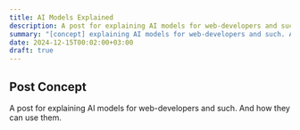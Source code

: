 ```yaml
---
title: AI Models Explained
description: A post for explaining AI models for web-developers and such. And how they can use them.
summary: "[concept] explaining AI models for web-developers and such. And how they can use them."
date: 2024-12-15T00:02:00+03:00
draft: true
---
```


## Post Concept

A post for explaining AI models for web-developers and such. And how they can use them.
